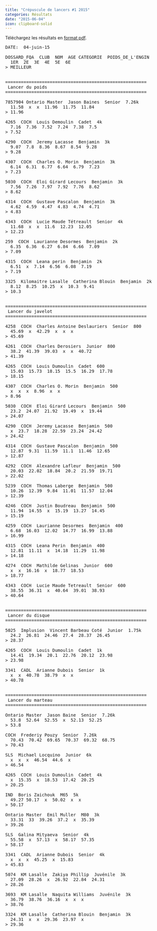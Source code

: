 ```yaml
---
title: "Crépuscule de lancers #1 2015"
categories: Résultats
date: "2015-06-04"
icon: clipboard-solid
---
```


Téléchargez les résultats en [format pdf](http://corsaire-chaparal.org/medias/competitions/2015/crepuscule-lancers-4-juin-resultat.pdf).

<pre>
DATE:  04-juin-15

DOSSARD_FQA  CLUB  NOM  AGE CATEGORIE  POIDS_DE_L'ENGIN
  1ER  2E  3E  4E  5E  6E
> MEILLEUR


======================================================
 Lancer du poids
======================================================

7857904 Ontario Master  Jason Baines  Senior  7.26k
  11.58  x  x  11.96  11.75  11.84 
> 11.96

4265  COCH  Louis Demoulin  Cadet  4k
  7.16  7.36  7.52  7.24  7.38  7.5
> 7.52

4290  COCH  Jeremy Lacasse  Benjamin  3k
  9.07  7.8  8.36  8.67  8.54  9.28
> 9.28

4307  COCH  Charles O. Morin  Benjamin  3k
  6.14  6.31  6.77  6.64  6.79  7.23
> 7.23

5030  COCH  Eloi Girard Lecours  Benjamin  3k
  7.56  7.26  7.97  7.92  7.76  8.62
> 8.62

4314  COCH  Gustave Pascalon  Benjamin  3k
  4.62  4.59  4.47  4.83  4.74  4.71
> 4.83

4343  COCH  Lucie Maude Tétreault  Senior  4k
  11.68  x  x  11.6  12.23  12.05
> 12.23

259  COCH  Laurianne Desormes  Benjamin  2k
  6.35  6.36  6.27  6.84  6.66  7.09
> 7.09

4315  COCH  Leana perin  Benjamin  2k
  6.51  x  7.14  6.56  6.08  7.19
> 7.19

3325  Kilomaitre Lasalle  Catherina Blouin  Benjamin  2k
  8.12  8.25  10.25  x  10.3  9.41
> 10.3


======================================================
 Lancer du javelot
======================================================

4258  COCH  Charles Antoine Deslauriers  Senior  800
  45.69  x  42.29  x  x  x
> 45.69

4261  COCH  Charles Derosiers  Junior  800
  38.2  41.39  39.03  x  x  40.72
> 41.39

4265  COCH  Louis Dumoulin  Cadet  600
  15.03  15.73  18.15  15.5  16.29  17.78
> 18.15

4307  COCH  Charles O. Morin  Benjamin  500
  x  x  x  8.96  x  x
> 8.96

5030  COCH  Eloi Girard Lecours  Benjamin  500
  23.2  24.07  21.92  19.49  x  19.44
> 24.07

4290  COCH  Jeremy Lacasse  Benjamin  500
  x  23.7  18.28  22.59  23.24  24.42
> 24.42

4314  COCH  Gustave Pascalon  Benjamin  500
  12.87  9.31  11.59  11.1  11.46  12.65
> 12.87

4292  COCH  Alexandre Lafleur  Benjamin  500
  20.03  22.02  18.84  20.2  21.59  19.71
> 22.02

5239  COCH  Thomas Laberge  Benjamin  500
  10.26  12.39  9.84  11.01  11.57  12.04
> 12.39

4246  COCH  Justin Boudreau  Benjamin  500
  11.94  14.55  x  15.19  13.27  14.45
> 15.19

4259  COCH  Laurianne Desormes  Benjamin  400
  6.68  16.03  12.02  14.77  16.99  13.88
> 16.99

4315  COCH  Leana Perin  Benjamin  400
  12.81  11.11  x  14.18  11.29  11.98
> 14.18

4274  COCH  Mathilde Gelinas  Junior  600
  x  x  16.16  x  18.77  18.53
> 18.77

4343  COCH  Lucie Maude Tetreault  Senior  600
  38.55  36.31  x  40.64  39.01  38.93
> 40.64


======================================================
 Lancer du disque
======================================================

5025  Implusion  Vincent Barbeau Coté  Junior  1.75k
  24.2  26.81  24.46  27.4  28.37  26.45
> 28.37

4265  COCH  Louis Dumoulin  Cadet  1k
  14.41  19.34  20.1  22.76  20.12  23.98
> 23.98

3341  CADL  Arianne Dubois  Senior  1k
  x  x  40.78  38.79  x  x
> 40.78


======================================================
 Lancer du marteau
======================================================

Ontario Master  Jason Baine  Senior  7.26k
  53.8  52.64  52.55  x  52.13  52.25
> 53.8

COCH  Frederiy Pouzy  Senior  7.26k
  70.43  70.42  69.65  70.37  69.32  68.75
> 70.43

SLS  Michael Locquino  Junior  6k
  x  x  x  46.54  44.6  x
> 46.54

4265  COCH  Louis Dumoulin  Cadet  4k
  x  15.35  x  18.53  17.42  20.25
> 20.25

IND  Boris Zaichouk  M65  5k
  49.27 50.17  x  50.02  x  x
> 50.17

Ontario Master  Emil Muller  M80  3k
  33.31  33  39.26  37.2  x  35.39
> 39.26

SLS  Galina Mityaeva  Senior  4k
  55.58  x  57.13  x  58.17  57.35
> 58.17

3341  CADL  Arianne Dubois  Senior  4k
  x  x  x  45.25  x  15.83
> 45.83

5074  KM Lasalle  Zakiya Phillip  Juvénile  3k
  27.09  28.26  x  26.92  22.84  24.31
> 28.26

3693  KM Lasalle  Naquita Williams  Juvénile  3k
  36.79  38.76  36.16  x  x  x
> 38.76

3324  KM Lasalle  Catherina Blouin  Benjamin  3k
  24.31  x  x  29.36  23.97  x
> 29.36


</pre>
